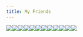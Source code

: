 ```yaml
---
title: My Friends
---
```


[![](https://cdn.luogu.com.cn/upload/usericon/304007.png)](https://dwdyy.github.io/)[![](https://cdn.luogu.com.cn/upload/usericon/335136.png)](http://101.43.179.186/)[![](https://cdn.luogu.com.cn/upload/usericon/239192.png)](http://yingqing.cf/)[![](https://cdn.luogu.com.cn/upload/usericon/239167.png)](https://ptilopsisw.github.io/)[![](https://cdn.luogu.com.cn/upload/usericon/239164.png)](https://meteorshower-y.github.io/)[![](https://cdn.luogu.com.cn/upload/usericon/352961.png)](https://ztemil.github.io/)[![](https://cdn.luogu.com.cn/upload/usericon/239163.png)](http://marchkidjoe.mygamesonline.org/)[![](https://cdn.luogu.com.cn/upload/usericon/581803.png)](http://kodori.getenjoyment.net/)[![](https://cdn.luogu.com.cn/upload/usericon/581312.png)](https://zerc.tk/)[![](https://cdn.luogu.com.cn/upload/usericon/581564.png)](https://pukui.github.io/)[![](https://cdn.luogu.com.cn/upload/usericon/358837.png)](http://michvior.mypressonline.com/)[![](https://cdn.luogu.com.cn/upload/usericon/306633.png)](https://ve1bae.github.io/)

